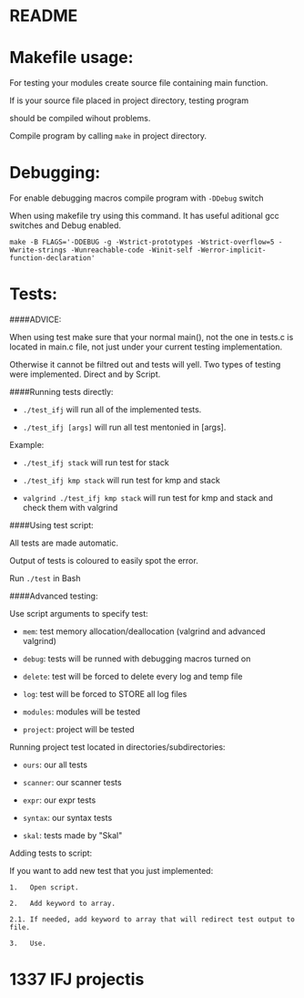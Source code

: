 # README #

# Makefile usage: #

For testing your modules create source file containing main function.

If is your source file placed in project directory, testing program

should be compiled wihout problems.

Compile program by calling `make` in project directory.


# Debugging: #

For enable debugging macros compile program with `-DDebug` switch

When using makefile try using this command. It has useful aditional gcc switches and Debug enabled.

`make -B FLAGS='-DDEBUG -g -Wstrict-prototypes -Wstrict-overflow=5 -Wwrite-strings -Wunreachable-code -Winit-self -Werror-implicit-function-declaration' `

# Tests: #

####ADVICE:	

When using test make sure that your normal main(), not the one in tests.c is located in main.c file, not just under your current testing implementation.

Otherwise it cannot be filtred out and tests will yell.
Two types of testing were implemented. Direct and by Script.

####Running tests directly:

- `./test_ifj`		will run all of the implemented tests.

- `./test_ifj [args]`		will run all test mentonied in [args].

Example:

- `./test_ifj stack` 		will run test for stack

- `./test_ifj kmp stack` 	will run test for kmp and stack

- `valgrind ./test_ifj kmp stack` 	will run test for kmp and stack and check them with valgrind

####Using test script:

All tests are made automatic. 

Output of tests is coloured to easily spot the error.

Run `./test` in Bash

####Advanced testing:

Use script arguments to specify test:

- `mem`:		test memory allocation/deallocation (valgrind and advanced valgrind)

- `debug`:		tests will be runned with debugging macros turned on


- `delete`:		test will be forced to delete every log and temp file
- `log`:		test will be forced to STORE all log files


- `modules`:	modules will be tested
- `project`:	project will be tested

Running project test located in directories/subdirectories:

- `ours`:		our all tests
- `scanner`:	our scanner tests
- `expr`:		our expr tests
- `syntax`:		our syntax tests

- `skal`:		tests made by "Skal"

Adding tests to script:

If you want to add new test that you just implemented:

	1.   Open script.

	2.   Add keyword to array.

	2.1. If needed, add keyword to array that will redirect test output to file.

	3.   Use.







# 1337 IFJ projectis #